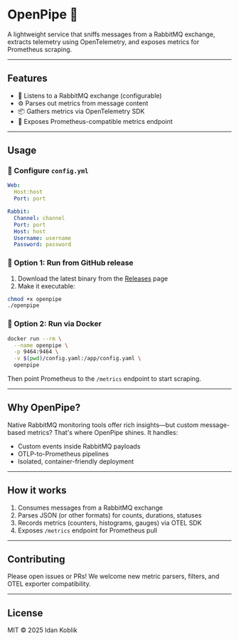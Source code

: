 # OpenPipe 🎷

A lightweight service that sniffs messages from a RabbitMQ exchange, extracts telemetry using OpenTelemetry, and exposes metrics for Prometheus scraping.

---

## Features

- 🎯 Listens to a RabbitMQ exchange (configurable)
- ⚙️ Parses out metrics from message content
- 📦 Gathers metrics via OpenTelemetry SDK
- 🔌 Exposes Prometheus-compatible metrics endpoint

---

## Usage

### 📏 Configure `config.yml`
```yaml
Web:
  Host:host
  Port: port

Rabbit:
  Channel: channel
  Port: port
  Host: host
  Username: username
  Password: password 
```

### 🧩 Option 1: Run from GitHub release

1. Download the latest binary from the [Releases](https://github.com/IdanKoblik/OpenPipe/releases) page
2. Make it executable:

```bash
chmod +x openpipe
./openpipe
```

### 🐳 Option 2: Run via Docker
```bash
docker run --rm \
  --name openpipe \
  -p 9464:9464 \
  -v $(pwd)/config.yaml:/app/config.yaml \
  openpipe
```

Then point Prometheus to the `/metrics` endpoint to start scraping.

---

## Why OpenPipe?

Native RabbitMQ monitoring tools offer rich insights—but custom message-based metrics? That's where OpenPipe shines. It handles:

* Custom events inside RabbitMQ payloads
* OTLP-to-Prometheus pipelines
* Isolated, container-friendly deployment

---

## How it works

1. Consumes messages from a RabbitMQ exchange
2. Parses JSON (or other formats) for counts, durations, statuses
3. Records metrics (counters, histograms, gauges) via OTEL SDK
4. Exposes `/metrics` endpoint for Prometheus pull

---

## Contributing

Please open issues or PRs!
We welcome new metric parsers, filters, and OTEL exporter compatibility.

---

## License

MIT © 2025 Idan Koblik


